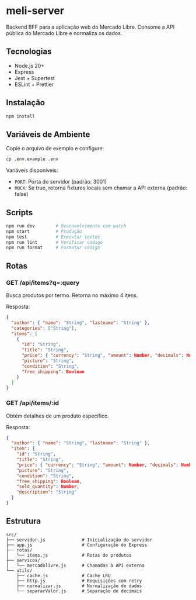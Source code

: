 # meli-server

Backend BFF para a aplicação web do Mercado Libre. Consome a API pública do Mercado Libre e normaliza os dados.

## Tecnologias

- Node.js 20+
- Express
- Jest + Supertest
- ESLint + Prettier

## Instalação

```bash
npm install
```

## Variáveis de Ambiente

Copie o arquivo de exemplo e configure:

```bash
cp .env.example .env
```

Variáveis disponíveis:
- `PORT`: Porta do servidor (padrão: 3001)
- `MOCK`: Se true, retorna fixtures locais sem chamar a API externa (padrão: false)

## Scripts

```bash
npm run dev        # Desenvolvimento com watch
npm start          # Produção
npm test           # Executar testes
npm run lint       # Verificar código
npm run format     # Formatar código
```

## Rotas

### GET /api/items?q=:query

Busca produtos por termo. Retorna no máximo 4 itens.

Resposta:
```json
{
  "author": { "name": "String", "lastname": "String" },
  "categories": ["String"],
  "items": [
    {
      "id": "String",
      "title": "String",
      "price": { "currency": "String", "amount": Number, "decimals": Number },
      "picture": "String",
      "condition": "String",
      "free_shipping": Boolean
    }
  ]
}
```

### GET /api/items/:id

Obtém detalhes de um produto específico.

Resposta:
```json
{
  "author": { "name": "String", "lastname": "String" },
  "item": {
    "id": "String",
    "title": "String",
    "price": { "currency": "String", "amount": Number, "decimals": Number },
    "picture": "String",
    "condition": "String",
    "free_shipping": Boolean,
    "sold_quantity": Number,
    "description": "String"
  }
}
```

## Estrutura

```
src/
├── servidor.js              # Inicialização do servidor
├── app.js                   # Configuração do Express
├── rotas/
│   └── items.js             # Rotas de produtos
├── servicos/
│   └── mercadolivre.js      # Chamadas à API externa
└── utils/
    ├── cache.js             # Cache LRU
    ├── http.js              # Requisições com retry
    ├── normalizar.js        # Normalização de dados
    └── separarValor.js      # Separação de decimais
```



